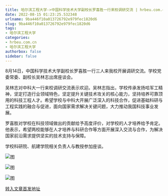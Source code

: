 ```yaml
---
title: 哈尔滨工程大学->中国科学技术大学副校长罗喜胜一行来校调研交流 | hrbeu.com.cn
date: 2022-08-15 01:23:25.532348
urlname: 9ba446f10a013726792e979fec1820d6
slug: 9ba446f10a013726792e979fec1820d6
tags: 
- 哈尔滨工程大学
categories:
- hrbeu.com.cn
- 哈尔滨工程大学
authorbox: false
sidebar: false
---
```

8月14日，中国科学技术大学副校长罗喜胜一行三人来我校开展调研交流。学校党委常委、副校长吴林志出席座谈会。

吴林志对中科大一行来校调研交流表示欢迎。吴林志指出，学校传承发扬哈军工精神，坚定打造行业领域特色，坚定提升关键技术攻关的核心能力，坚持培养可靠顶用的科技工程人才。希望学校与中科大开展广泛深入的科技合作，促进基础科研与工程实践的融合与促进，面向国家需求解决关键问题，大力推动我国科技事业发展。
<!--more-->


罗喜胜对学校在科技领域做出的贡献给予高度评价，对学校的人才培养给予肯定。他表示，希望两校能够在人才培养与科研合作等方面开展深入交流与合作，为解决国家前沿需求提供坚实的技术支持与保障。

学校科研院、航建学院相关负责人与教授参加座谈。

![图](http://gongxue.cn/__local/2/61/CA/32CEF198BF9105E9A8938556E3B_37616B45_E175.jpg)

![图](http://gongxue.cn/__local/A/E4/82/9CA65122E3C461220A4C16EE0CF_9B850425_D9B6.jpg)

![图](http://gongxue.cn/__local/6/E4/B7/5DB7D2D630A5C2E24FBD6DA9E0F_621EB014_1474F.jpg)

[转入文章首发地址](http://gongxue.cn/info/1141/72437.htm)